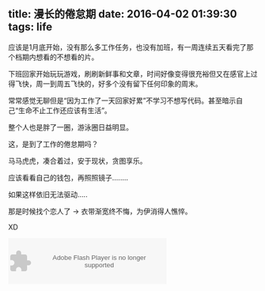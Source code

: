 title: 漫长的倦怠期
date: 2016-04-02 01:39:30
tags: life
---

应该是1月底开始，没有那么多工作任务，也没有加班，有一周连续五天看完了那个档期内想看的不想看的片。

下班回家开始玩玩游戏，刷刷新鲜事和文章，时间好像变得很充裕但又在感官上过得飞快，周一到周五飞快的，好多个没有留下任何印象的周末。

常常感觉无聊但是“因为工作了一天回家好累”不学习不想写代码。甚至暗示自己“生命不止工作还应该有生活”。

整个人也是胖了一圈，游泳圈日益明显。

这，是到了工作的倦怠期吗？

马马虎虎，凑合着过，安于现状，贪图享乐。

应该看看自己的钱包，再照照镜子........

如果这样依旧无法驱动.....

那是时候找个恋人了 -> 衣带渐宽终不悔，为伊消得人憔悴。

XD


<embed src="http://www.xiami.com/widget/0_1771862041,_460_360_CD5C5C_808080_1/multiPlayer.swf" type="application/x-shockwave-flash" width="320" height="93" wmode="transparent" title="Adobe Flash Player">



